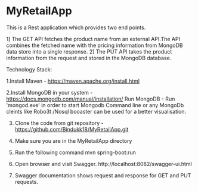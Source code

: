# MyRetailApp
This is a Rest application which provides two end points.

1] The GET API  fetches  the product name from an external API.The API combines the fetched name with the pricing information from MongoDB  data store  into a single response.
2] The PUT API  takes the product information from the request and stored in the MongoDB database.


Technology Stack:

  1.Install Maven  - https://maven.apache.org/install.html

  2.Install MongoDB in your system - https://docs.mongodb.com/manual/installation/
   Run MongoDB - Run 'mongod.exe' in order to start Mongodb
   Command line or any MongoDb cleints like Robo3t /Nosql booaster can be used for a better visualisation.
   
   
  3. Clone the code from git repository - https://github.com/Bindukk18/MyRetailApp.git


  4. Make sure you are in the MyRetailApp directory


  5. Run the following command mvn spring-boot:run


  6. Open browser and visit Swagger. http://localhost:8082/swagger-ui.html


  7. Swagger documentation shows   request and response for GET and PUT requests.


